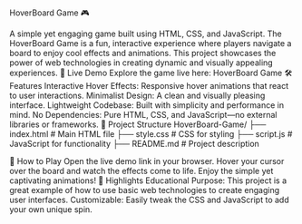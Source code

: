HoverBoard Game 🎮

A simple yet engaging game built using HTML, CSS, and JavaScript.
The HoverBoard Game is a fun, interactive experience where players 
navigate a board to enjoy cool effects and animations. This project 
showcases the power of web technologies in creating dynamic and visually
 appealing experiences.
🚀 Live Demo
        Explore the game live here: HoverBoard Game
🛠️ Features
        Interactive Hover Effects: Responsive hover animations that react to user interactions.
        Minimalist Design: A clean and visually pleasing interface.
        Lightweight Codebase: Built with simplicity and performance in mind.
        No Dependencies: Pure HTML, CSS, and JavaScript—no external libraries or frameworks.
📂 Project Structure
        HoverBoard-Game/
        ├── index.html        # Main HTML file
        ├── style.css         # CSS for styling
        ├── script.js         # JavaScript for functionality
        ├── README.md         # Project description

🎯 How to Play
        Open the live demo link in your browser.
        Hover your cursor over the board and watch the effects come to life.
        Enjoy the simple yet captivating animations!
🌟 Highlights
        Educational Purpose: This project is a great example of how to use basic web technologies to create engaging user interfaces.
        Customizable: Easily tweak the CSS and JavaScript to add your own unique spin.
